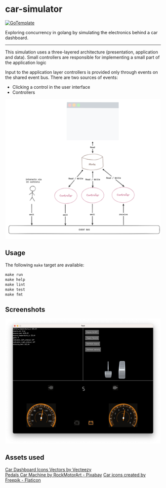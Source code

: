# car-simulator

[![GoTemplate](https://img.shields.io/badge/go/template-black?logo=go)](https://github.com/SchwarzIT/go-template)

Exploring concurrency in golang by simulating the electronics behind a car dashboard.

---

This simulation uses a three-layered architecture (presentation, application and data).
Small controllers are responsible for implementing a small part of the application logic

Input to the application layer controllers is provided only through events on the shared event bus.
There are two sources of events:

- Clicking a control in the user interface
- Controllers

![architecture](.github/architecture.png)

## Usage

The following `make` target are available:

```
make run
make help
make lint
make test
make fmt
```

## Screenshots

<p align="center">
    <img src=".github/screenshot.png" alt="Screenshot" width="800">
</p>

## Assets used

<a href="https://www.vecteezy.com/free-vector/car-dashboard-icons">Car Dashboard Icons Vectors by Vecteezy</a><br>
<a href="https://pixabay.com/vectors/pedals-car-machine-gas-throttle-4519485/">Pedals Car Machine by RockMotorArt - Pixabay</a>
<a href="https://www.flaticon.com/free-icons/car" title="car icons">Car icons created by Freepik - Flaticon</a>
